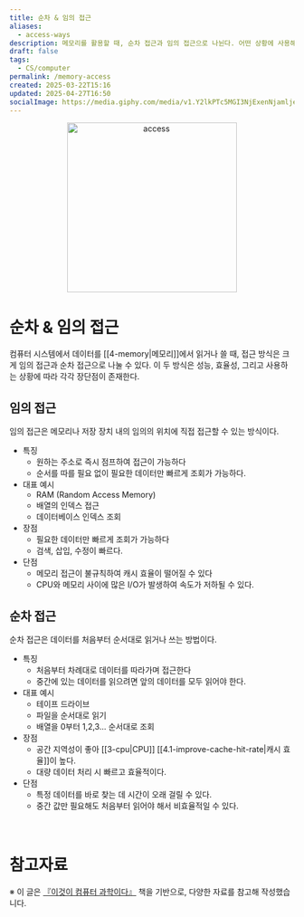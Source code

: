 ```yaml
---
title: 순차 & 임의 접근
aliases:
  - access-ways
description: 메모리를 활용할 때, 순차 접근과 임의 접근으로 나뉜다. 어떤 상황에 사용해야 효율적일까
draft: false
tags:
  - CS/computer
permalink: /memory-access
created: 2025-03-22T15:16
updated: 2025-04-27T16:50
socialImage: https://media.giphy.com/media/v1.Y2lkPTc5MGI3NjExenNjamljeXFzOTB3M3Zna290ZGh4aHhveG1vM2YzZTk1eXlxeTU4ciZlcD12MV9naWZzX3NlYXJjaCZjdD1n/lxuvVZ6jzJib22nBjG/giphy.gif
---
```

<p align="center">
  <img src="https://media.giphy.com/media/v1.Y2lkPTc5MGI3NjExenNjamljeXFzOTB3M3Zna290ZGh4aHhveG1vM2YzZTk1eXlxeTU4ciZlcD12MV9naWZzX3NlYXJjaCZjdD1n/lxuvVZ6jzJib22nBjG/giphy.gif" alt="access" width="300">
</p>


# 순차 & 임의 접근

컴퓨터 시스템에서 데이터를 [[4-memory|메모리]]에서 읽거나 쓸 때, 접근 방식은 크게 임의 접근과 순차 접근으로 나눌 수 있다. 이 두 방식은 성능, 효율성, 그리고 사용하는 상황에 따라 각각 장단점이 존재한다.

## 임의 접근
임의 접근은 메모리나 저장 장치 내의 임의의 위치에 직접 접근할 수 있는 방식이다.

- 특징
	- 원하는 주소로 즉시 점프하여 접근이 가능하다
	- 순서를 따를 필요 없이 필요한 데이터만 빠르게 조회가 가능하다.
- 대표 예시
	- RAM (Random Access Memory)
	- 배열의 인덱스 접근
	- 데이터베이스 인덱스 조회
- 장점
	- 필요한 데이터만 빠르게 조회가 가능하다
	- 검색, 삽입, 수정이 빠르다.
- 단점
	- 메모리 접근이 불규칙하여 캐시 효율이 떨어질 수 있다
	- CPU와 메모리 사이에 많은 I/O가 발생하여 속도가 저하될 수 있다.

## 순차 접근
순차 접근은 데이터를 처음부터 순서대로 읽거나 쓰는 방법이다.

- 특징
	- 처음부터 차례대로 데이터를 따라가며 접근한다
	- 중간에 있는 데이터를 읽으려면 앞의 데이터를 모두 읽어야 한다.
- 대표 예시
	- 테이프 드라이브
	- 파일을 순서대로 읽기
	- 배열을 0부터 1,2,3... 순서대로 조회
- 장점
	- 공간 지역성이 좋아 [[3-cpu|CPU]] [[4.1-improve-cache-hit-rate|캐시 효율]]이 높다.
	- 대량 데이터 처리 시 빠르고 효율적이다.
- 단점
	- 특정 데이터를 바로 찾는 데 시간이 오래 걸릴 수 있다.
	- 중간 값만 필요해도 처음부터 읽어야 해서 비효율적일 수 있다.
</br></br></br>
# 참고자료
※ 이 글은 [『이것이 컴퓨터 과학이다』](https://product.kyobobook.co.kr/detail/S000214014967) 책을 기반으로, 다양한 자료를 참고해 작성했습니다.